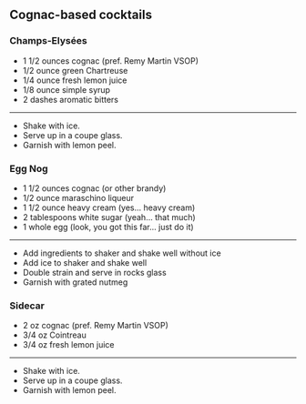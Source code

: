## Cognac-based cocktails

### Champs-Elysées
* 1 1/2 ounces cognac (pref. Remy Martin VSOP)
* 1/2 ounce green Chartreuse
* 1/4 ounce fresh lemon juice
* 1/8 ounce simple syrup
* 2 dashes aromatic bitters

---
* Shake with ice.
* Serve up in a coupe glass.
* Garnish with lemon peel.

### Egg Nog
* 1 1/2 ounces cognac (or other brandy)
* 1/2 ounce maraschino liqueur
* 1 1/2 ounce heavy cream (yes... heavy cream)
* 2 tablespoons white sugar (yeah... that much)
* 1 whole egg (look, you got this far... just do it)

---
* Add ingredients to shaker and shake well without ice
* Add ice to shaker and shake well
* Double strain and serve in rocks glass
* Garnish with grated nutmeg

### Sidecar
* 2 oz cognac (pref. Remy Martin VSOP)
* 3/4 oz Cointreau
* 3/4 oz fresh lemon juice

---
* Shake with ice.
* Serve up in a coupe glass.
* Garnish with lemon peel.

